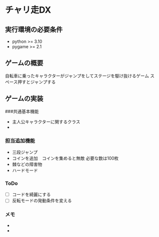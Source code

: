 # チャリ走DX

## 実行環境の必要条件
* python >= 3.10
* pygame >= 2.1

## ゲームの概要
自転車に乗ったキャラクターがジャンプをしてステージを駆け抜けるゲーム
スペース押すとジャンプする

## ゲームの実装
###共通基本機能
* 主人公キャラクターに関するクラス
* 
### 担当追加機能
* 三段ジャンプ
* コインを追加　コインを集めると無敵 必要な数は100枚
* 棘などの障害物
* ハードモード
### ToDo
- [ ] コードを綺麗にする 
- [ ] 反転モードの発動条件を変える
### メモ
* 
* 
